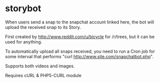 storybot
========
When users send a snap to the snapchat account linked here, the bot will upload the received snap to its Story.

First created by http://www.reddit.com/u/bicycle for /r/trees, but it can be used for anything.

To automatically upload all snaps received, you need to run a Cron job for some interval that performs "curl http://www.site.com/snapchatbot.php".

Supports both videos and images.

Requires cURL & PHP5-CURL module
